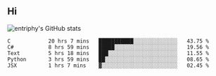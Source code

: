 ## Hi
![entriphy's GitHub stats](https://github-readme-stats.vercel.app/api?username=entriphy&show_icons=true&title_color=2196F3&bg_color=212121&text_color=FAFAFA&hide_border=true)
<!--START_SECTION:waka-->

```text
C            20 hrs 7 mins   ███████████░░░░░░░░░░░░░░   43.75 %
C#           8 hrs 59 mins   █████░░░░░░░░░░░░░░░░░░░░   19.56 %
Text         5 hrs 18 mins   ███░░░░░░░░░░░░░░░░░░░░░░   11.55 %
Python       3 hrs 59 mins   ██░░░░░░░░░░░░░░░░░░░░░░░   08.65 %
JSX          1 hrs 7 mins    ▓░░░░░░░░░░░░░░░░░░░░░░░░   02.45 %
```

<!--END_SECTION:waka-->
